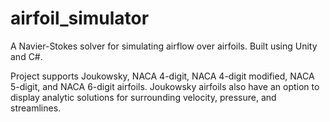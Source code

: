# airfoil_simulator
A Navier-Stokes solver for simulating airflow over airfoils. Built using Unity and C#.

Project supports Joukowsky, NACA 4-digit, NACA 4-digit modified, NACA 5-digit, and NACA 6-digit airfoils.
Joukowsky airfoils also have an option to display analytic solutions for surrounding velocity, pressure, and streamlines.
